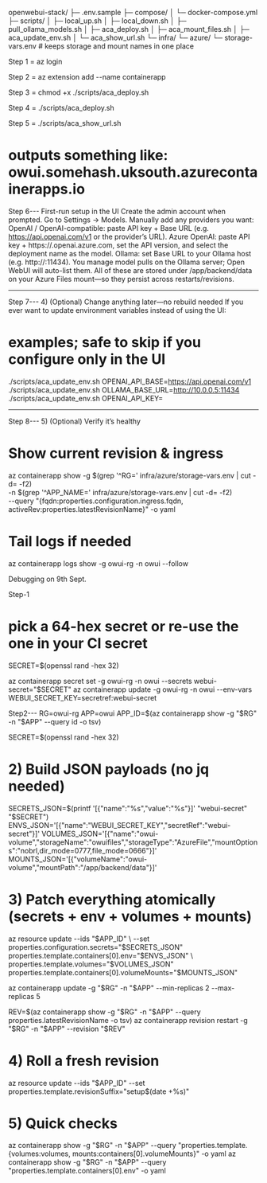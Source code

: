 openwebui-stack/
├─ .env.sample
├─ compose/
│  └─ docker-compose.yml
├─ scripts/
│  ├─ local_up.sh
│  ├─ local_down.sh
│  ├─ pull_ollama_models.sh
│  ├─ aca_deploy.sh
│  ├─ aca_mount_files.sh
│  ├─ aca_update_env.sh
│  └─ aca_show_url.sh
└─ infra/
   └─ azure/
      └─ storage-vars.env          # keeps storage and mount names in one place




Step 1 = az login

Step 2 = az extension add --name containerapp

Step 3 = chmod +x ./scripts/aca_deploy.sh

Step 4 = ./scripts/aca_deploy.sh

Step 5 = ./scripts/aca_show_url.sh
# outputs something like: owui.somehash.uksouth.azurecontainerapps.io


Step 6---
First-run setup in the UI
Create the admin account when prompted.
Go to Settings → Models.
Manually add any providers you want:
OpenAI / OpenAI-compatible: paste API key + Base URL (e.g. https://api.openai.com/v1 or the provider’s URL).
Azure OpenAI: paste API key + https://<your-resource>.openai.azure.com, set the API version, and select the deployment name as the model.
Ollama: set Base URL to your Ollama host (e.g. http://<ip-or-dns>:11434). You manage model pulls on the Ollama server; Open WebUI will auto-list them.
All of these are stored under /app/backend/data on your Azure Files mount—so they persist across restarts/revisions.


------------------

Step 7---
4) (Optional) Change anything later—no rebuild needed
If you ever want to update environment variables instead of using the UI:
# examples; safe to skip if you configure only in the UI
./scripts/aca_update_env.sh OPENAI_API_BASE=https://api.openai.com/v1
./scripts/aca_update_env.sh OLLAMA_BASE_URL=http://10.0.0.5:11434
./scripts/aca_update_env.sh OPENAI_API_KEY=



------------------

Step 8---
5) (Optional) Verify it’s healthy
# Show current revision & ingress
az containerapp show -g $(grep '^RG=' infra/azure/storage-vars.env | cut -d= -f2) \
  -n $(grep '^APP_NAME=' infra/azure/storage-vars.env | cut -d= -f2) \
  --query "{fqdn:properties.configuration.ingress.fqdn, activeRev:properties.latestRevisionName}" -o yaml

# Tail logs if needed
az containerapp logs show -g owui-rg -n owui --follow





Debugging on 9th Sept.

Step-1
# pick a 64-hex secret or re-use the one in your CI secret
SECRET=$(openssl rand -hex 32)

az containerapp secret set -g owui-rg -n owui --secrets webui-secret="$SECRET"
az containerapp update     -g owui-rg -n owui --env-vars WEBUI_SECRET_KEY=secretref:webui-secret

Step2---
RG=owui-rg
APP=owui
APP_ID=$(az containerapp show -g "$RG" -n "$APP" --query id -o tsv)

SECRET=$(openssl rand -hex 32)

# 2) Build JSON payloads (no jq needed)
SECRETS_JSON=$(printf '[{"name":"%s","value":"%s"}]' "webui-secret" "$SECRET")
ENVS_JSON='[{"name":"WEBUI_SECRET_KEY","secretRef":"webui-secret"}]'
VOLUMES_JSON='[{"name":"owui-volume","storageName":"owuifiles","storageType":"AzureFile","mountOptions":"nobrl,dir_mode=0777,file_mode=0666"}]'
MOUNTS_JSON='[{"volumeName":"owui-volume","mountPath":"/app/backend/data"}]'

# 3) Patch everything atomically (secrets + env + volumes + mounts)
az resource update --ids "$APP_ID" \
  --set properties.configuration.secrets="$SECRETS_JSON" \
        properties.template.containers[0].env="$ENVS_JSON" \
        properties.template.volumes="$VOLUMES_JSON" \
        properties.template.containers[0].volumeMounts="$MOUNTS_JSON"

az containerapp update -g "$RG" -n "$APP" --min-replicas 2 --max-replicas 5

REV=$(az containerapp show -g "$RG" -n "$APP" --query properties.latestRevisionName -o tsv)
az containerapp revision restart -g "$RG" -n "$APP" --revision "$REV"

# 4) Roll a fresh revision
az resource update --ids "$APP_ID" --set properties.template.revisionSuffix="setup$(date +%s)"

# 5) Quick checks
az containerapp show -g "$RG" -n "$APP" --query "properties.template.{volumes:volumes, mounts:containers[0].volumeMounts}" -o yaml
az containerapp show -g "$RG" -n "$APP" --query "properties.template.containers[0].env" -o yaml